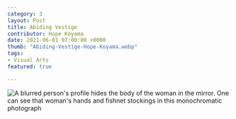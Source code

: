 ```yaml
---
category: 3
layout: Post
title: Abiding Vestige
contributor: Hope Koyama
date: 2021-06-01 07:00:00 +0000
thumb: "Abiding-Vestige-Hope-Koyama.webp"
tags: 
- Visual Arts
featured: true

---
```

<img src="{{ site.baseurl }}/uploads/Abiding-Vestige-Hope-Koyama.jpg" 
    alt="A blurred person's profile hides the body of the woman in the mirror. One can see that woman's hands and fishnet stockings in this monochromatic photograph"
    class="w650">

